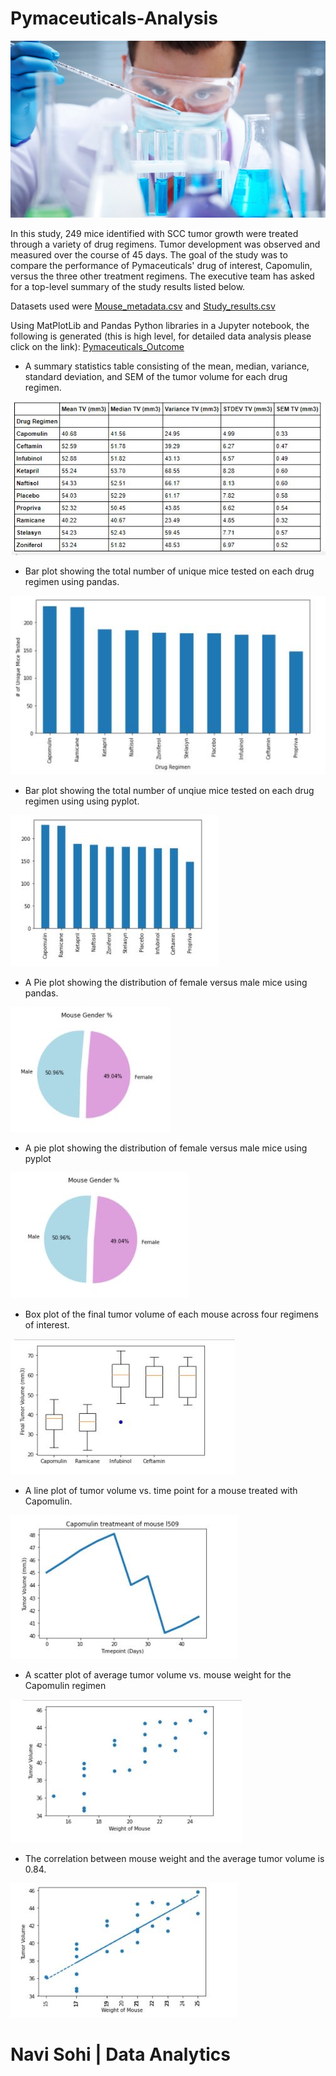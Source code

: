 # Pymaceuticals-Analysis

![Laboratory](Images/Laboratory.jpg)

In this study, 249 mice identified with SCC tumor growth were treated through a variety of drug regimens. Tumor development was observed and measured over the course of 45 days. The goal of the study was to compare the performance of Pymaceuticals' drug of interest, Capomulin, versus the three other treatment regimens. The executive team has asked for a top-level summary of the study results listed below.

Datasets used were [Mouse_metadata.csv](Pymaceuticals-Analysis/Pymaceuticals/Resources/Mouse_metadata.csv) and [Study_results.csv](Pymaceuticals-Analysis/Pymaceuticals/Resources/Study_results.csv)

Using MatPlotLib and Pandas Python libraries in a Jupyter notebook, the following is generated (this is high level, for detailed data analysis please click on the link): [Pymaceuticals_Outcome](Pymaceuticals-Analysis//Pymaceuticals/pymaceuticals_starter.ipynb)

* A summary statistics table consisting of the mean, median, variance, standard deviation, and SEM of the tumor volume for each drug regimen.

![Stats_Summary.JPG](https://github.com/PlainJane20/Pymaceuticals-Analysis/blob/main/Pymaceuticals/Images/Stats%20Summary.JPG)

* Bar plot showing the total number of unique mice tested on each drug regimen using pandas.

![Bar01.JPG](https://github.com/PlainJane20/Pymaceuticals-Analysis/blob/main/Pymaceuticals/Images/Bar01.JPG)

* Bar plot showing the total number of unqiue mice tested on each drug regimen using using pyplot.

![Bar02.JPG](https://github.com/PlainJane20/Pymaceuticals-Analysis/blob/main/Pymaceuticals/Images/Bar02.JPG)

* A Pie plot showing the distribution of female versus male mice using pandas.

![Pie01.JPG](https://github.com/PlainJane20/Pymaceuticals-Analysis/blob/main/Pymaceuticals/Images/Pie01.JPG)

* A pie plot showing the distribution of female versus male mice using pyplot

![Pie02.JPG](https://github.com/PlainJane20/Pymaceuticals-Analysis/blob/main/Pymaceuticals/Images/Pie02.JPG)

* Box plot of the final tumor volume of each mouse across four regimens of interest.

![Box01.JPG](https://github.com/PlainJane20/Pymaceuticals-Analysis/blob/main/Pymaceuticals/Images/Box01.JPG)

* A line plot of tumor volume vs. time point for a mouse treated with Capomulin.

![Line01.JPG](https://github.com/PlainJane20/Pymaceuticals-Analysis/blob/main/Pymaceuticals/Images/Line01.JPG)

* A scatter plot of average tumor volume vs. mouse weight for the Capomulin regimen

![Scatter01.JPG](https://github.com/PlainJane20/Pymaceuticals-Analysis/blob/main/Pymaceuticals/Images/Scatter01.JPG)

* The correlation between mouse weight and the average tumor volume is 0.84.

![Correlaton01.JPG](https://github.com/PlainJane20/Pymaceuticals-Analysis/blob/main/Pymaceuticals/Images/Correlaton01.JPG)


# Navi Sohi | Data Analytics
